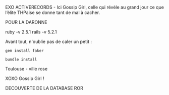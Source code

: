 
EXO ACTIVERECORDS - Ici Gossip Girl, celle qui révèle au grand jour ce que l’élite THPaise se donne tant de mal à cacher. 

POUR LA DARONNE

ruby -v 2.5.1 rails -v 5.2.1

Avant tout, n'oublie pas de caler un petit : 

```gem install faker```

```bundle install```

Toulouse - ville rose 

XOXO Gossip Girl !

DECOUVERTE DE LA DATABASE ROR
